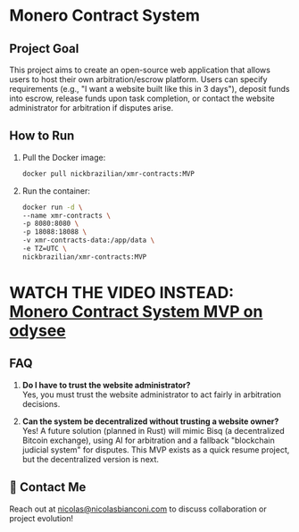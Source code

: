 #   Monero Contract System

## Project Goal
This project aims to create an open-source web application that allows users to host their own arbitration/escrow platform. Users can specify requirements (e.g., "I want a website built like this in 3 days"), deposit funds into escrow, release funds upon task completion, or contact the website administrator for arbitration if disputes arise.

## How to Run
1. Pull the Docker image:
   ```bash
   docker pull nickbrazilian/xmr-contracts:MVP

2. Run the container:
   ```bash
   docker run -d \
   --name xmr-contracts \
   -p 8080:8080 \
   -p 18088:18088 \
   -v xmr-contracts-data:/app/data \
   -e TZ=UTC \
   nickbrazilian/xmr-contracts:MVP

# **WATCH THE VIDEO INSTEAD:** [Monero Contract System MVP on odysee](https://odysee.com/@nickbrazilian:b/monero-contracts-system:5)

## FAQ
1. **Do I have to trust the website administrator?**  
   Yes, you must trust the website administrator to act fairly in arbitration decisions.

2. **Can the system be decentralized without trusting a website owner?**  
   Yes! A future solution (planned in Rust) will mimic Bisq (a decentralized Bitcoin exchange), using AI for arbitration and a fallback "blockchain judicial system" for disputes. This MVP exists as a quick resume project, but the decentralized version is next.

## 📧 **Contact Me**  
Reach out at [nicolas@nicolasbianconi.com](mailto:nicolas@nicolasbianconi.com) to discuss collaboration or project evolution!
